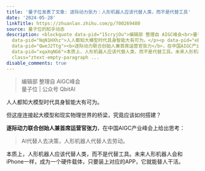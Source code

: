 ```yaml
---
title: '量子位发表了文章: 逐际动力张力：人形机器人应该代替人类，而不是代替工具'
date: '2024-05-28'
linkTitle: https://zhuanlan.zhihu.com/p/700269480
source: 量子位的知乎动态
description: <blockquote data-pid="15cryjOu">编辑部 整理自 AIGC峰会<br>量子位 | 公众号 QbitAI</blockquote><p
  data-pid="NqN1HXhz">人人都知大模型时代具身智能大有可为。</p><p data-pid="eEQgGbJR">但这座连接起大模型和现实物理世界的桥梁，究竟应该如何搭建？</p><p
  data-pid="QweJ2Ttg"><b>逐际动力联合创始人兼首席运营官张力</b>，在中国AIGC产业峰会上给出思考：</p><blockquote data-pid="AENKetaH">AI代替人去决策，人形机器人代替人去劳动。</blockquote><p
  data-pid="xqaXqNG6">本质上，人形机器人应该代替人类，而不是代替工具。未来人形机器人会和iPhone一样，成为一个硬件载体，只要装上对应的APP，它就能替人干活。</p><p
  class="ztext-empty-paragraph ...
disable_comments: true
---
```

<blockquote data-pid="15cryjOu">编辑部 整理自 AIGC峰会<br>量子位 | 公众号 QbitAI</blockquote><p data-pid="NqN1HXhz">人人都知大模型时代具身智能大有可为。</p><p data-pid="eEQgGbJR">但这座连接起大模型和现实物理世界的桥梁，究竟应该如何搭建？</p><p data-pid="QweJ2Ttg"><b>逐际动力联合创始人兼首席运营官张力</b>，在中国AIGC产业峰会上给出思考：</p><blockquote data-pid="AENKetaH">AI代替人去决策，人形机器人代替人去劳动。</blockquote><p data-pid="xqaXqNG6">本质上，人形机器人应该代替人类，而不是代替工具。未来人形机器人会和iPhone一样，成为一个硬件载体，只要装上对应的APP，它就能替人干活。</p><p class="ztext-empty-paragraph ...